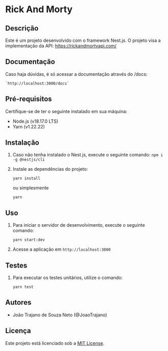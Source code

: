 # Rick And Morty

## Descrição

Este é um projeto desenvolvido com o framework Nest.js. O projeto visa a implementação da API: https://rickandmortyapi.com/

## Documentação

Caso haja dúvidas, é só acessar a documentação através do /docs:

```
`http://localhost:3000/docs`
```

## Pré-requisitos

Certifique-se de ter o seguinte instalado em sua máquina:

- Node.js (v18.17.0 LTS)
- Yarn (v1.22.22)

## Instalação

1. Caso não tenha instalado o Nest.js, execute o seguinte comando: `npm i -g @nestjs/cli`

2. Instale as dependências do projeto:

   ```
   yarn install
   ```

   ou simplesmente

   ```
   yarn
   ```

## Uso

1. Para iniciar o servidor de desenvolvimento, execute o seguinte comando:

   ```
   yarn start:dev
   ```

2. Acesse a aplicação em `http://localhost:3000`

## Testes

1. Para executar os testes unitários, utilize o comando:

   ```
   yarn test
   ```

## Autores

- João Trajano de Souza Neto (@JoaoTrajano)

## Licença

Este projeto está licenciado sob a [MIT License](https://opensource.org/licenses/MIT).
